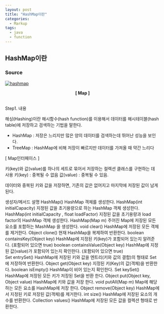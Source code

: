 ```yaml
---
layout: post
title: "HashMap이란"
categories:
  - Markup
tags:
  - java
  - function
---
```


## HashMap이란

### Source

<a href="{{ site.url }}/images/hashmap.png"><img src="{{ site.url }}/images/hashmap.png" alt="hashmap"></a>  
<center><b>[ Map ]</b></center><br>


Step1. 내용

해싱(Hashing)이란 해시함수(hash function)를 이용해서 데이터를 해시테이블(hash table)에 저장하고 검색하는 기법을 말한다.

* HashMap : 저장은 느리지만 많은 양의 데이터를 검색하는데 뛰어난 성능을 보인다.
* TreeMap : HashMap에 비해 저장이 빠르지만 데이터를 가져올 때 약간 느리다


[ Map인터페이스 ] 

키(key)와 값(value)를 하나의 세트로 묶어서 저장하는 컬렉션 클래스를 구현하는 데 사용
키(key) : 중복될 수 없음
값(value) : 중복될 수 있음.

데이터와 중복된 키와 값을 저장하면, 기존의 값은 없어지고 마지막에 저장된 값이 남게 된다.



생성자/메서드	설명
HashMap()	                    HashMap 객체를 생성한다.
HashMap(int initialCapacity)	지정된 값을 초기용량으로 하는 HashMap 객체 생성한다.
HashMap(int initialCapacity , float loadFactor)	지정된 값을 초기용량과 load factor의 HashMap 객체 생성한다.
HashMap(Map m)	              주어진 Map에 저장된 모든 요소를 포함하는 MashMap 을 생성한다.
void clear()	                HashMap에 저장된 모든 객체를 제거한다.
Object clone()	              현재 HashMap을 복제하여 반환한다.
boolean containsKey(Object key)	HashMap에 지정된 키(key)가 포함되어 있는지 알려준다. (포함되어 있으면 true)
boolean containsValue(Object key)	HashMap에 지정된 값(value)가 포함되어 있는지 확인한다. (포함되어 있으면 true)  
Set entrySet()	              HashMap에 저장된 키와 값을 엔트리(키와 값의 결합)의 형태로 Set에 저장하여 반환한다.
Object get(Object key)	      지정된 키(Key)의 값(객체)을 반환한다.
boolean isEmpty()	            HashMap이 비어 있는지 확인한다.
Set keySet()	                HashMap에 저장된 모든 키가 저장된 Set을 반환 한다.
Object put(Object key, Object value)	HashMap에 키와 값을 저장 한다.
void putAll(Map m)	          Map에 해당하는 모든 요소를 HashMap에 저장 한다.
Object remove(Object key)    	HashMap에서 지정된 키로 저장된 값(객체)를 제거한다.
int size()                    HashMap에 저장된 요소의 개수를 반환한다.
Collection values()	          HashMap에 저장된 모든 값을 컬렉션 형태로 반환한다.


